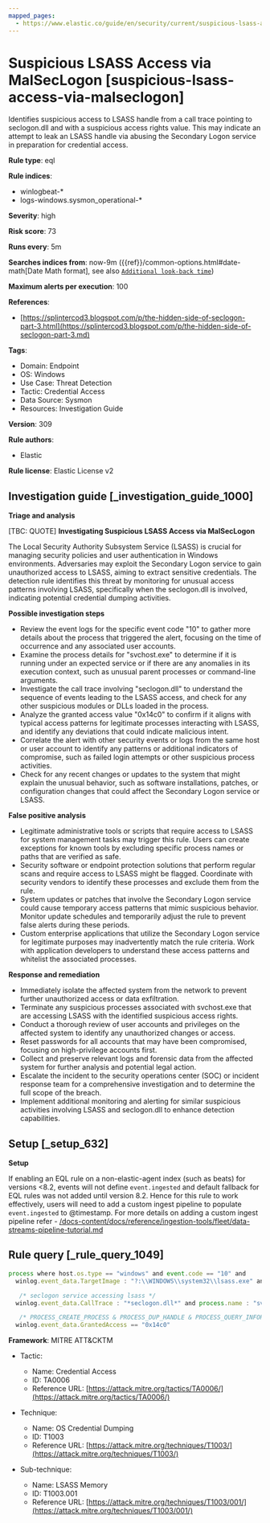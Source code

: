 ```yaml
---
mapped_pages:
  - https://www.elastic.co/guide/en/security/current/suspicious-lsass-access-via-malseclogon.html
---
```


# Suspicious LSASS Access via MalSecLogon [suspicious-lsass-access-via-malseclogon]

Identifies suspicious access to LSASS handle from a call trace pointing to seclogon.dll and with a suspicious access rights value. This may indicate an attempt to leak an LSASS handle via abusing the Secondary Logon service in preparation for credential access.

**Rule type**: eql

**Rule indices**:

* winlogbeat-*
* logs-windows.sysmon_operational-*

**Severity**: high

**Risk score**: 73

**Runs every**: 5m

**Searches indices from**: now-9m ({{ref}}/common-options.html#date-math[Date Math format], see also [`Additional look-back time`](docs-content://solutions/security/detect-and-alert/create-detection-rule.md#rule-schedule))

**Maximum alerts per execution**: 100

**References**:

* [https://splintercod3.blogspot.com/p/the-hidden-side-of-seclogon-part-3.html](https://splintercod3.blogspot.com/p/the-hidden-side-of-seclogon-part-3.md)

**Tags**:

* Domain: Endpoint
* OS: Windows
* Use Case: Threat Detection
* Tactic: Credential Access
* Data Source: Sysmon
* Resources: Investigation Guide

**Version**: 309

**Rule authors**:

* Elastic

**Rule license**: Elastic License v2

## Investigation guide [_investigation_guide_1000]

**Triage and analysis**

[TBC: QUOTE]
**Investigating Suspicious LSASS Access via MalSecLogon**

The Local Security Authority Subsystem Service (LSASS) is crucial for managing security policies and user authentication in Windows environments. Adversaries may exploit the Secondary Logon service to gain unauthorized access to LSASS, aiming to extract sensitive credentials. The detection rule identifies this threat by monitoring for unusual access patterns involving LSASS, specifically when the seclogon.dll is involved, indicating potential credential dumping activities.

**Possible investigation steps**

* Review the event logs for the specific event code "10" to gather more details about the process that triggered the alert, focusing on the time of occurrence and any associated user accounts.
* Examine the process details for "svchost.exe" to determine if it is running under an expected service or if there are any anomalies in its execution context, such as unusual parent processes or command-line arguments.
* Investigate the call trace involving "seclogon.dll" to understand the sequence of events leading to the LSASS access, and check for any other suspicious modules or DLLs loaded in the process.
* Analyze the granted access value "0x14c0" to confirm if it aligns with typical access patterns for legitimate processes interacting with LSASS, and identify any deviations that could indicate malicious intent.
* Correlate the alert with other security events or logs from the same host or user account to identify any patterns or additional indicators of compromise, such as failed login attempts or other suspicious process activities.
* Check for any recent changes or updates to the system that might explain the unusual behavior, such as software installations, patches, or configuration changes that could affect the Secondary Logon service or LSASS.

**False positive analysis**

* Legitimate administrative tools or scripts that require access to LSASS for system management tasks may trigger this rule. Users can create exceptions for known tools by excluding specific process names or paths that are verified as safe.
* Security software or endpoint protection solutions that perform regular scans and require access to LSASS might be flagged. Coordinate with security vendors to identify these processes and exclude them from the rule.
* System updates or patches that involve the Secondary Logon service could cause temporary access patterns that mimic suspicious behavior. Monitor update schedules and temporarily adjust the rule to prevent false alerts during these periods.
* Custom enterprise applications that utilize the Secondary Logon service for legitimate purposes may inadvertently match the rule criteria. Work with application developers to understand these access patterns and whitelist the associated processes.

**Response and remediation**

* Immediately isolate the affected system from the network to prevent further unauthorized access or data exfiltration.
* Terminate any suspicious processes associated with svchost.exe that are accessing LSASS with the identified suspicious access rights.
* Conduct a thorough review of user accounts and privileges on the affected system to identify any unauthorized changes or access.
* Reset passwords for all accounts that may have been compromised, focusing on high-privilege accounts first.
* Collect and preserve relevant logs and forensic data from the affected system for further analysis and potential legal action.
* Escalate the incident to the security operations center (SOC) or incident response team for a comprehensive investigation and to determine the full scope of the breach.
* Implement additional monitoring and alerting for similar suspicious activities involving LSASS and seclogon.dll to enhance detection capabilities.


## Setup [_setup_632]

**Setup**

If enabling an EQL rule on a non-elastic-agent index (such as beats) for versions <8.2, events will not define `event.ingested` and default fallback for EQL rules was not added until version 8.2. Hence for this rule to work effectively, users will need to add a custom ingest pipeline to populate `event.ingested` to @timestamp. For more details on adding a custom ingest pipeline refer - [/docs-content/docs/reference/ingestion-tools/fleet/data-streams-pipeline-tutorial.md](docs-content://reference/ingestion-tools/fleet/data-streams-pipeline-tutorial.md)


## Rule query [_rule_query_1049]

```js
process where host.os.type == "windows" and event.code == "10" and
  winlog.event_data.TargetImage : "?:\\WINDOWS\\system32\\lsass.exe" and

   /* seclogon service accessing lsass */
  winlog.event_data.CallTrace : "*seclogon.dll*" and process.name : "svchost.exe" and

   /* PROCESS_CREATE_PROCESS & PROCESS_DUP_HANDLE & PROCESS_QUERY_INFORMATION */
  winlog.event_data.GrantedAccess == "0x14c0"
```

**Framework**: MITRE ATT&CKTM

* Tactic:

    * Name: Credential Access
    * ID: TA0006
    * Reference URL: [https://attack.mitre.org/tactics/TA0006/](https://attack.mitre.org/tactics/TA0006/)

* Technique:

    * Name: OS Credential Dumping
    * ID: T1003
    * Reference URL: [https://attack.mitre.org/techniques/T1003/](https://attack.mitre.org/techniques/T1003/)

* Sub-technique:

    * Name: LSASS Memory
    * ID: T1003.001
    * Reference URL: [https://attack.mitre.org/techniques/T1003/001/](https://attack.mitre.org/techniques/T1003/001/)



